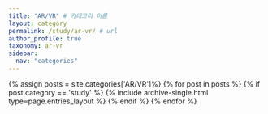 ```yaml
---
title: "AR/VR" # 카테고리 이름
layout: category
permalink: /study/ar-vr/ # url
author_profile: true
taxonomy: ar-vr
sidebar:
  nav: "categories"
---
```


{% assign posts = site.categories['AR/VR']%}
{% for post in posts %}
  {% if post.category == 'study' %}
    {% include archive-single.html type=page.entries_layout %}
  {% endif %}
{% endfor %}
